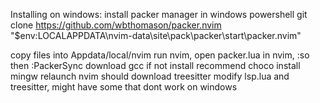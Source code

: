Installing on windows:
install packer manager in windows powershell
git clone https://github.com/wbthomason/packer.nvim "$env:LOCALAPPDATA\nvim-data\site\pack\packer\start\packer.nvim"

copy files into Appdata/local/nvim
run nvim, open packer.lua in nvim, :so then :PackerSync
download gcc if not install recommend choco install mingw
relaunch nvim should download treesitter
modify lsp.lua and treesitter, might have some that dont work on windows
